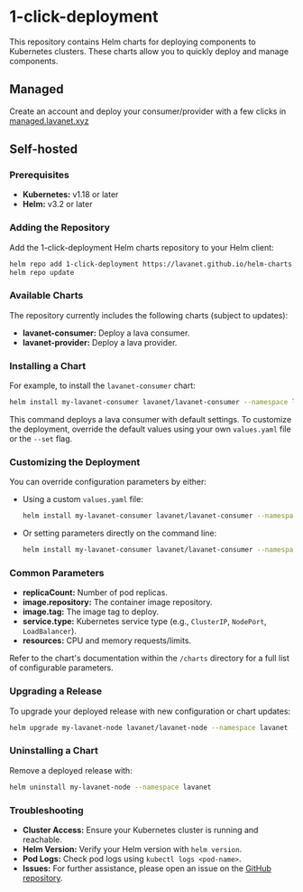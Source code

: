 # 1-click-deployment

This repository contains Helm charts for deploying components to Kubernetes clusters. These charts allow you to quickly deploy and manage components.

## Managed

Create an account and deploy your consumer/provider with a few clicks in [managed.lavanet.xyz](https://managed.lavanet.xyz)

## Self-hosted

### Prerequisites

- **Kubernetes:** v1.18 or later
- **Helm:** v3.2 or later

### Adding the Repository

Add the 1-click-deployment Helm charts repository to your Helm client:

```bash
helm repo add 1-click-deployment https://lavanet.github.io/helm-charts
helm repo update
```

### Available Charts

The repository currently includes the following charts (subject to updates):

- **lavanet-consumer:** Deploy a lava consumer.
- **lavanet-provider:** Deploy a lava provider.

### Installing a Chart

For example, to install the `lavanet-consumer` chart:

```bash
helm install my-lavanet-consumer lavanet/lavanet-consumer --namespace lava --create-namespace
```

This command deploys a lava consumer with default settings. To customize the deployment, override the default values using your own `values.yaml` file or the `--set` flag.

### Customizing the Deployment

You can override configuration parameters by either:
- Using a custom `values.yaml` file:

  ```bash
  helm install my-lavanet-consumer lavanet/lavanet-consumer --namespace lava --create-namespace --values custom-values.yaml
  ```

- Or setting parameters directly on the command line:

  ```bash
  helm install my-lavanet-consumer lavanet/lavanet-consumer --namespace lava --create-namespace --set replicaCount=3,image.tag=v1.2.3
  ```

### Common Parameters

- **replicaCount:** Number of pod replicas.
- **image.repository:** The container image repository.
- **image.tag:** The image tag to deploy.
- **service.type:** Kubernetes service type (e.g., `ClusterIP`, `NodePort`, `LoadBalancer`).
- **resources:** CPU and memory requests/limits.

Refer to the chart's documentation within the `/charts` directory for a full list of configurable parameters.

### Upgrading a Release

To upgrade your deployed release with new configuration or chart updates:

```bash
helm upgrade my-lavanet-node lavanet/lavanet-node --namespace lavanet --values custom-values.yaml
```

### Uninstalling a Chart

Remove a deployed release with:

```bash
helm uninstall my-lavanet-node --namespace lavanet
```

### Troubleshooting

- **Cluster Access:** Ensure your Kubernetes cluster is running and reachable.
- **Helm Version:** Verify your Helm version with `helm version`.
- **Pod Logs:** Check pod logs using `kubectl logs <pod-name>`.
- **Issues:** For further assistance, please open an issue on the [GitHub repository](https://github.com/lavanet/helm-charts/issues).
